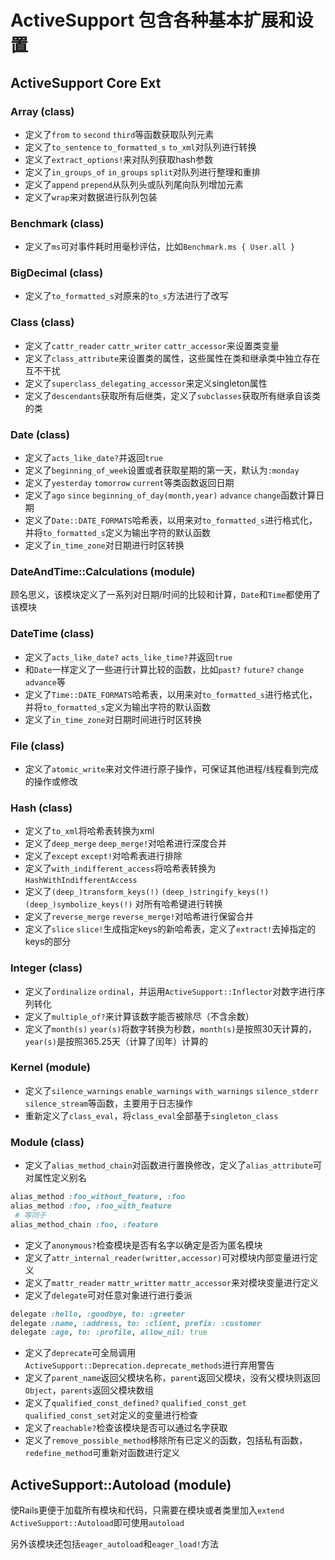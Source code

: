 # ActiveSupport 包含各种基本扩展和设置

## ActiveSupport Core Ext

### Array (class)

* 定义了`from` `to` `second` `third`等函数获取队列元素
* 定义了`to_sentence` `to_formatted_s` `to_xml`对队列进行转换
* 定义了`extract_options!`来对队列获取hash参数
* 定义了`in_groups_of` `in_groups` `split`对队列进行整理和重排
* 定义了`append` `prepend`从队列头或队列尾向队列增加元素
* 定义了`wrap`来对数据进行队列包装

### Benchmark (class)

* 定义了`ms`可对事件耗时用毫秒评估，比如`Benchmark.ms { User.all }`

### BigDecimal (class)

* 定义了`to_formatted_s`对原来的`to_s`方法进行了改写

### Class (class)

* 定义了`cattr_reader` `cattr_writer` `cattr_accessor`来设置类变量
* 定义了`class_attribute`来设置类的属性，这些属性在类和继承类中独立存在互不干扰
* 定义了`superclass_delegating_accessor`来定义singleton属性
* 定义了`descendants`获取所有后继类，定义了`subclasses`获取所有继承自该类的类

### Date (class)

* 定义了`acts_like_date?`并返回`true`
* 定义了`beginning_of_week`设置或者获取星期的第一天，默认为`:monday`
* 定义了`yesterday` `tomorrow` `current`等类函数返回日期
* 定义了`ago` `since` `beginning_of_day(month,year)` `advance` `change`函数计算日期
* 定义了`Date::DATE_FORMATS`哈希表，以用来对`to_formatted_s`进行格式化，并将`to_formatted_s`定义为输出字符的默认函数
* 定义了`in_time_zone`对日期进行时区转换

### DateAndTime::Calculations (module)

顾名思义，该模块定义了一系列对日期/时间的比较和计算，`Date`和`Time`都使用了该模块

### DateTime (class)

* 定义了`acts_like_date?` `acts_like_time?`并返回`true`
* 和`Date`一样定义了一些进行计算比较的函数，比如`past?` `future?` `change` `advance`等
* 定义了`Time::DATE_FORMATS`哈希表，以用来对`to_formatted_s`进行格式化，并将`to_formatted_s`定义为输出字符的默认函数
* 定义了`in_time_zone`对日期时间进行时区转换

### File (class)

* 定义了`atomic_write`来对文件进行原子操作，可保证其他进程/线程看到完成的操作或修改

### Hash (class)

* 定义了`to_xml`将哈希表转换为xml
* 定义了`deep_merge` `deep_merge!`对哈希进行深度合并
* 定义了`except` `except!`对哈希表进行排除
* 定义了`with_indifferent_access`将哈希表转换为`HashWithIndifferentAccess`
* 定义了`(deep_)transform_keys(!)` `(deep_)stringify_keys(!)` `(deep_)symbolize_keys(!)` 对所有哈希键进行转换
* 定义了`reverse_merge` `reverse_merge!`对哈希进行保留合并
* 定义了`slice` `slice!`生成指定keys的新哈希表，定义了`extract!`去掉指定的keys的部分

### Integer (class)

* 定义了`ordinalize` `ordinal`，并运用`ActiveSupport::Inflector`对数字进行序列转化
* 定义了`multiple_of?`来计算该数字能否被除尽（不含余数）
* 定义了`month(s)` `year(s)`将数字转换为秒数，`month(s)`是按照30天计算的，`year(s)`是按照365.25天（计算了闰年）计算的

### Kernel (module)

* 定义了`silence_warnings` `enable_warnings` `with_warnings` `silence_stderr` `silence_stream`等函数，主要用于日志操作
* 重新定义了`class_eval`，将`class_eval`全部基于`singleton_class`

### Module (class)

* 定义了`alias_method_chain`对函数进行置换修改，定义了`alias_attribute`可对属性定义别名

```ruby
alias_method :foo_without_feature, :foo
alias_method :foo, :foo_with_feature
 # 等同于
alias_method_chain :foo, :feature
```

* 定义了`anonymous?`检查模块是否有名字以确定是否为匿名模块
* 定义了`attr_internal_reader(writter,accessor)`可对模块内部变量进行定义
* 定义了`mattr_reader` `mattr_writter` `mattr_accessor`来对模块变量进行定义
* 定义了`delegate`可对任意对象进行进行委派

```ruby
delegate :hello, :goodbye, to: :greeter
delegate :name, :address, to: :client, prefix: :customer
delegate :age, to: :profile, allow_nil: true
```

* 定义了`deprecate`可全局调用`ActiveSupport::Deprecation.deprecate_methods`进行弃用警告
* 定义了`parent_name`返回父模块名称，`parent`返回父模块，没有父模块则返回`Object`，`parents`返回父模块数组
* 定义了`qualified_const_defined?` `qualified_const_get` `qualified_const_set`对定义的变量进行检查
* 定义了`reachable?`检查该模块是否可以通过名字获取
* 定义了`remove_possible_method`移除所有已定义的函数，包括私有函数，`redefine_method`可重新对函数进行定义

## ActiveSupport::Autoload (module)

使Rails更便于加载所有模块和代码，只需要在模块或者类里加入`extend ActiveSupport::Autoload`即可使用`autoload`

另外该模块还包括`eager_autoload`和`eager_load!`方法